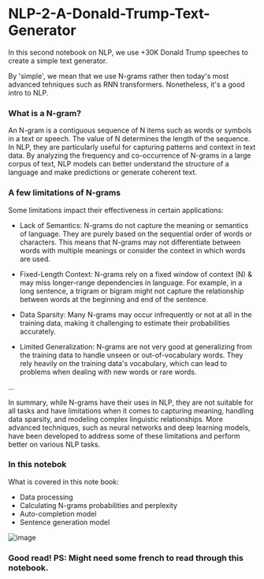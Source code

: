 # NLP-2-A-Donald-Trump-Text-Generator

In this second notebook on NLP, we use +30K Donald Trump speeches to create a simple text generator.

By 'simple', we mean that we use N-grams rather then today's most advanced tehniques such as RNN transformers.
Nonetheless, it's a good intro to NLP.

### What is a N-gram?
An N-gram is a contiguous sequence of N items such as words or symbols in a text or speech. 
The value of N determines the length of the sequence. 
In NLP, they are particularly useful for capturing patterns and context in text data.
By analyzing the frequency and co-occurrence of N-grams in a large corpus of text, NLP models can better understand the structure of a language and make predictions or generate coherent text.

### A few limitations of N-grams
Some limitations impact their effectiveness in certain applications:

- Lack of Semantics: N-grams do not capture the meaning or semantics of language. They are purely based on the sequential order of words or characters. This means that N-grams may not differentiate between words with multiple meanings or consider the context in which words are used.

- Fixed-Length Context: N-grams rely on a fixed window of context (N) & may miss longer-range dependencies in language. For example, in a long sentence, a trigram or bigram might not capture the relationship between words at the beginning and end of the sentence.

- Data Sparsity: Many N-grams may occur infrequently or not at all in the training data, making it challenging to estimate their probabilities accurately.

- Limited Generalization: N-grams are not very good at generalizing from the training data to handle unseen or out-of-vocabulary words. They rely heavily on the training data's vocabulary, which can lead to problems when dealing with new words or rare words.

... 

In summary, while N-grams have their uses in NLP, they are not suitable for all tasks and have limitations when it comes to capturing meaning, handling data sparsity, and modeling complex linguistic relationships. 
More advanced techniques, such as neural networks and deep learning models, have been developed to address some of these limitations and perform better on various NLP tasks.

### In this notebok
What is covered in this note book:
- Data processing
- Calculating N-grams probabilities and perplexity
- Auto-completion model
- Sentence generation model

![image](https://github.com/marcomudenge/NLP-2-A-Donald-Trump-Text-Generator/assets/44266914/398a6ef2-9bd2-4d8c-8bed-15d1ce41c8db)

### Good read! PS: Might need some french to read through this notebook.
